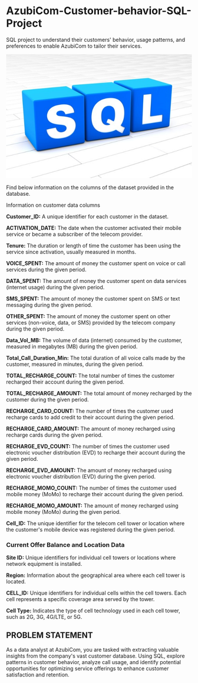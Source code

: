 # AzubiCom-Customer-behavior-SQL-Project
SQL project to understand their customers' behavior, usage patterns, and preferences to enable AzubiCom to tailor their services.

![Alt text](image.png)

Find below information on the columns of the dataset provided in the database. 

 

Information on customer data columns 

 

**Customer_ID:** A unique identifier for each customer in the dataset. 

**ACTIVATION_DATE:** The date when the customer activated their mobile service or became a subscriber of the telecom provider. 

**Tenure:** The duration or length of time the customer has been using the service since activation, usually measured in months. 

**VOICE_SPENT:** The amount of money the customer spent on voice or call services during the given period. 

**DATA_SPENT:** The amount of money the customer spent on data services (internet usage) during the given period. 

**SMS_SPENT:** The amount of money the customer spent on SMS or text messaging during the given period. 

**OTHER_SPENT:** The amount of money the customer spent on other services (non-voice, data, or SMS) provided by the telecom company during the given period. 

**Data_Vol_MB:** The volume of data (internet) consumed by the customer, measured in megabytes (MB) during the given period. 

**Total_Call_Duration_Min:** The total duration of all voice calls made by the customer, measured in minutes, during the given period. 

**TOTAL_RECHARGE_COUNT:** The total number of times the customer recharged their account during the given period. 

**TOTAL_RECHARGE_AMOUNT:** The total amount of money recharged by the customer during the given period. 

**RECHARGE_CARD_COUNT:** The number of times the customer used recharge cards to add credit to their account during the given period. 

**RECHARGE_CARD_AMOUNT:** The amount of money recharged using recharge cards during the given period. 

**RECHARGE_EVD_COUNT:** The number of times the customer used electronic voucher distribution (EVD) to recharge their account during the given period. 

**RECHARGE_EVD_AMOUNT:** The amount of money recharged using electronic voucher distribution (EVD) during the given period. 

**RECHARGE_MOMO_COUNT:** The number of times the customer used mobile money (MoMo) to recharge their account during the given period. 

**RECHARGE_MOMO_AMOUNT:** The amount of money recharged using mobile money (MoMo) during the given period. 

**Cell_ID:** The unique identifier for the telecom cell tower or location where the customer's mobile device was registered during the given period. 

 

 

### **Current Offer Balance and Location Data** 

**Site ID:** 
Unique identifiers for individual cell towers or locations where network equipment is installed. 

**Region:** Information about the geographical area where each cell tower is located. 

**CELL_ID:** Unique identifiers for individual cells within the cell towers. Each cell represents a specific coverage area served by the tower. 

**Cell Type:** Indicates the type of cell technology used in each cell tower, such as 2G, 3G, 4G/LTE, or 5G. 

## **PROBLEM STATEMENT** 

 

As a data analyst at AzubiCom, you are tasked with extracting valuable insights from the company's vast customer database. Using SQL, explore patterns in customer behavior, analyze call usage, and identify potential opportunities for optimizing service offerings to enhance customer satisfaction and retention.  